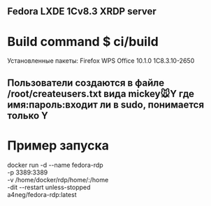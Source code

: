 ## Fedora LXDE 1Cv8.3 XRDP server ##
# Build command $ ci/build
Установленные пакеты:
Firefox
WPS Office 10.1.0
1C8.3.10-2650
## Пользователи создаются в файле /root/createusers.txt вида mickey:mouse:Y где имя:пароль:входит ли в sudo, понимается только Y
# Пример запуска 
docker run -d --name fedora-rdp \
           -p 3389:3389 \
           -v /home/docker/rdp/home/:/home \
           -dit --restart unless-stopped \
           a4neg/fedora-rdp:latest
